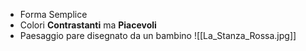 - Forma Semplice
- Colori **Contrastanti** ma **Piacevoli**
- Paesaggio pare disegnato da un bambino
![[La_Stanza_Rossa.jpg]]